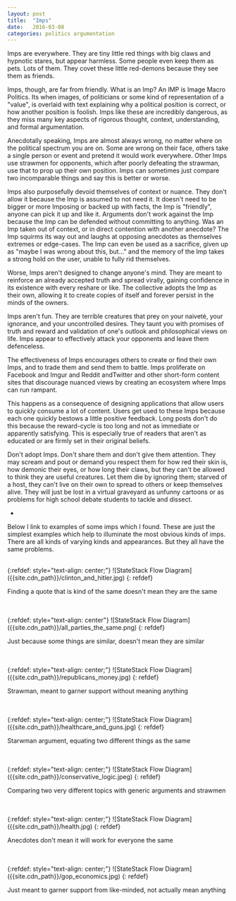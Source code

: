 ```yaml
---
layout: post
title:  "Imps"
date:   2016-03-08
categories: politics argumentation
---
```


Imps are everywhere. They are tiny little red things with big claws and hypnotic stares, but appear harmless. Some people even keep them as pets. Lots of them. They covet these little red-demons because they see them as friends.

Imps, though, are far from friendly. What is an Imp? An IMP is Image Macro Politics. Its when images, of politicians or some kind of representation of a "value", is overlaid with text explaining why a political position is correct, or how another position is foolish. Imps like these are incredibly dangerous, as they miss many key aspects of rigorous thought, context, understanding, and formal argumentation.

Anecdotally speaking, Imps are almost always wrong, no matter where on the political spectrum you are on. Some are wrong on their face, others take a single person or event and pretend it would work everywhere. Other Imps use strawmen for opponents, which after poorly defeating the strawman, use that to prop up their own position. Imps can sometimes just compare two incomparable things and say this is better or worse.

Imps also purposefully devoid themselves of context or nuance. They don't allow it because the Imp is assumed to not need it. It doesn't need to be bigger or more Imposing or backed up with facts, the Imp is "friendly", anyone can pick it up and like it. Arguments don't work against the Imp because the Imp can be defended without committing to anything. Was an Imp taken out of context, or in direct contention with another anecdote? The Imp squirms its way out and laughs at opposing anecdotes as themselves extremes or edge-cases. The Imp can even be used as a sacrifice, given up as "maybe I was wrong about this, but..." and the memory of the Imp takes a strong hold on the user, unable to fully rid themselves.

Worse, Imps aren't designed to change anyone's mind. They are meant to reinforce an already accepted truth and spread virally, gaining confidence in its existence with every reshare or like. The collective adopts the Imp as their own, allowing it to create copies of itself and forever persist in the minds of the owners.

Imps aren't fun. They are terrible creatures that prey on your naiveté, your ignorance, and your uncontrolled desires. They taunt you with promises of truth and reward and validation of one's outlook and philosophical views on life. Imps appear to effectively attack your opponents and leave them defenceless.

The effectiveness of Imps encourages others to create or find their own Imps, and to trade them and send them to battle. Imps proliferate on Facebook and Imgur and Reddit andTwitter and other short-form content sites that discourage nuanced views by creating an ecosystem where Imps can run rampant.

This happens as a consequence of designing applications that allow users to quickly consume a lot of content. Users get used to these Imps because each one quickly bestows a little positive feedback. Long posts don't do this because the reward-cycle is too long and not as immediate or apparently satisfying. This is especially true of readers that aren't as educated or are firmly set in their original beliefs.

Don't adopt Imps. Don't share them and don't give them attention. They may scream and pout or demand you respect them for how red their skin is, how demonic their eyes, or how long their claws, but they can't be allowed to think they are useful creatures. Let them die by ignoring them; starved of a host, they can't live on their own to spread to others or keep themselves alive. They will just be lost in a virtual graveyard as unfunny cartoons or as problems for high school debate students to tackle and dissect.

-

Below I link to examples of some imps which I found. These are just the simplest examples which help to illuminate the most obvious kinds of imps. There are all kinds of varying kinds and appearances. But they all have the same problems.

<br />
{:refdef: style="text-align: center;"}
![StateStack Flow Diagram]({{site.cdn_path}}/clinton_and_hitler.jpg)
{: refdef}
<p class="caption">Finding a quote that is kind of the same doesn't mean they are the same</p>
<br />

<br />
{:refdef: style="text-align: center"}
![StateStack Flow Diagram]({{site.cdn_path}}/all_parties_the_same.png)
{: refdef}
<p class="caption">Just because some things are similar, doesn't mean they are similar</p>
<br />

<br />
{:refdef: style="text-align: center;"}
![StateStack Flow Diagram]({{site.cdn_path}}/republicans_money.jpg)
{: refdef}
<p class="caption">Strawman, meant to garner support without meaning anything</p>
<br />


<br />
{:refdef: style="text-align: center;"}
![StateStack Flow Diagram]({{site.cdn_path}}/healthcare_and_guns.jpg)
{: refdef}
<p class="caption">Starwman argument, equating two different things as the same</p>
<br />

<br />
{:refdef: style="text-align: center;"}
![StateStack Flow Diagram]({{site.cdn_path}}/conservative_logic.jpeg)
{: refdef}
<p class="caption">Comparing two very different topics with generic arguments and strawmen</p>
<br />

<br />
{:refdef: style="text-align: center;"}
![StateStack Flow Diagram]({{site.cdn_path}}/health.jpg)
{: refdef}
<p class="caption">Anecdotes don't mean it will work for everyone the same</p>
<br />

<br />
{:refdef: style="text-align: center;"}
![StateStack Flow Diagram]({{site.cdn_path}}/gop_economics.jpg)
{: refdef}
<p class="caption">Just meant to garner support from like-minded, not actually mean anything</p>
<br />